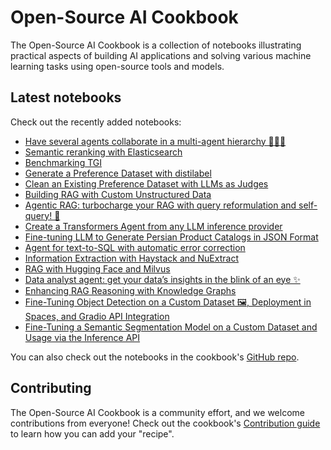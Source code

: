 # Open-Source AI Cookbook

The Open-Source AI Cookbook is a collection of notebooks illustrating practical aspects of building AI
applications and solving various machine learning tasks using open-source tools and models.

## Latest notebooks

Check out the recently added notebooks:

- [Have several agents collaborate in a multi-agent hierarchy 🤖🤝🤖](multiagent_web_assistant)
- [Semantic reranking with Elasticsearch](semantic_reranking_elasticsearch)
- [Benchmarking TGI](benchmarking_tgi)
- [Generate a Preference Dataset with distilabel](generate_preference_dataset_distilabel)
- [Clean an Existing Preference Dataset with LLMs as Judges](clean_dataset_judges_distilabel)
- [Building RAG with Custom Unstructured Data](rag_with_unstructured_data)
- [Agentic RAG: turbocharge your RAG with query reformulation and self-query! 🚀](agent_rag)
- [Create a Transformers Agent from any LLM inference provider](agent_change_llm)
- [Fine-tuning LLM to Generate Persian Product Catalogs in JSON Format](fine_tuning_llm_to_generate_persian_product_catalogs_in_json_format)
- [Agent for text-to-SQL with automatic error correction](agent_text_to_sql)
- [Information Extraction with Haystack and NuExtract](information_extraction_haystack_nuextract)
- [RAG with Hugging Face and Milvus](rag_with_hf_and_milvus)
- [Data analyst agent: get your data’s insights in the blink of an eye ✨](agent_data_analyst)
- [Enhancing RAG Reasoning with Knowledge Graphs](rag_with_knowledge_graphs_neo4j)
- [Fine-Tuning Object Detection on a Custom Dataset 🖼, Deployment in Spaces, and Gradio API Integration](fine_tuning_detr_custom_dataset)
- [Fine-Tuning a Semantic Segmentation Model on a Custom Dataset and Usage via the Inference API](semantic_segmentation_fine_tuning_inference)



You can also check out the notebooks in the cookbook's [GitHub repo](https://github.com/huggingface/cookbook).

## Contributing

The Open-Source AI Cookbook is a community effort, and we welcome contributions from everyone!
Check out the cookbook's [Contribution guide](https://github.com/huggingface/cookbook/blob/main/README.md) to learn
how you can add your "recipe".
